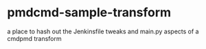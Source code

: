 # pmdcmd-sample-transform
a place to hash out the Jenkinsfile tweaks and main.py aspects of a cmdpmd transform
